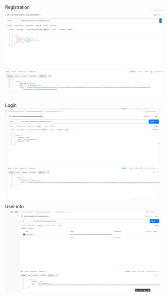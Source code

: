 Registration
![image](https://raw.githubusercontent.com/nikitaely/kata_2.2/66b5615f681aa9cff5ab4791f81a81d9de0627f4/registration.png)

Login
![image](https://raw.githubusercontent.com/nikitaely/kata_2.2/refs/heads/main/login.png)

User info
![image](https://raw.githubusercontent.com/nikitaely/kata_2.2/refs/heads/main/3.png)
